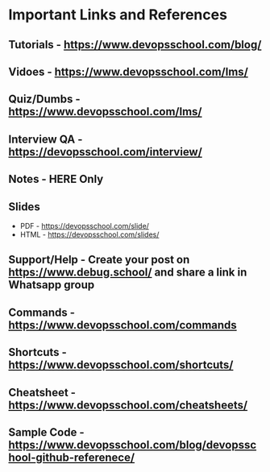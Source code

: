 # Important Links and References
## Tutorials - https://www.devopsschool.com/blog/
## Vidoes - https://www.devopsschool.com/lms/
## Quiz/Dumbs - https://www.devopsschool.com/lms/
## Interview QA - https://devopsschool.com/interview/
## Notes - HERE Only
## Slides
- PDF - https://devopsschool.com/slide/
- HTML -  https://devopsschool.com/slides/
## Support/Help - Create your post on https://www.debug.school/ and share a link in Whatsapp group
## Commands - https://www.devopsschool.com/commands
## Shortcuts  - https://www.devopsschool.com/shortcuts/
## Cheatsheet - https://www.devopsschool.com/cheatsheets/
## Sample Code - https://www.devopsschool.com/blog/devopsschool-github-referenece/
